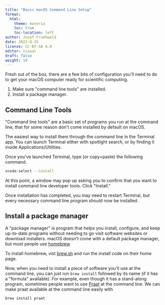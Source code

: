 ```yaml
---
title: "Basic macOS Command Line Setup"
format: 
  html:
    theme: materia
    toc: true
    toc-location: left
author: Josef Fruehwald
date: 2022-8-25
license: CC-BY-SA 4.0
editor: visual
draft: false
weight: 10
---
```




Fresh out of the box, there are a few bits of configuration you'll need to do to get your macOS computer ready for scientific computing.

1.  Make sure "command line tools" are installed.
2.  Install a package manager.

## Command Line Tools

"Command line tools" are a basic set of programs you run at the command line, that for some reason don't come installed by default on macOS.

The easiest way to install them through the command line in the Terminal app. You can launch Terminal either with spotlight search, or by finding it inside Applications/Utilities.

Once you've launched Terminal, type (or copy+paste) the following command.

``` zsh
xcode-select --install
```

At this point, a window may pop up asking you to confirm that you want to install command line developer tools. Click "Install."

Once installation has completed, you may need to restart Terminal, but every necessary command line program should now be installed.

## Install a package manager

A "package manager" is program that helps you install, configure, and keep up-to-date programs without needing to go visit software websites or download installers. macOS doesn't come with a default package manager, but most people use [homebrew](https://brew.sh/).

To install homebrew, vist [brew.sh](https://brew.sh/) and run the install code on their home page.

Now, when you need to install a piece of software you'll use at the command line, you can just run `brew install` followed by its name (if it has a "formula" available). For example, even though it has a stand-along program, sometimes people want to use [Praat](https://www.fon.hum.uva.nl/praat/) at the command line. We can make praat available at the command line easily with

``` zsh
brew install praat
```
